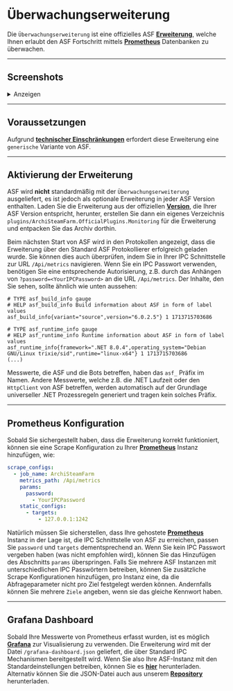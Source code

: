 # Überwachungserweiterung

Die `Überwachungserweiterung` ist eine offizielles ASF **[Erweiterung](https://github.com/JustArchiNET/ArchiSteamFarm/wiki/Plugins)**, welche Ihnen erlaubt den ASF Fortschritt mittels **[Prometheus](https://prometheus.io)** Datenbanken zu überwachen.

---

## Screenshots

<details>
<summary>Anzeigen</summary>

![screenshot](https://github.com/JustArchiNET/ArchiSteamFarm/assets/1069029/46778d0b-1ee6-4dab-8645-eb179f09468e)

</details>

---

## Voraussetzungen

Aufgrund **[technischer Einschränkungen](https://github.com/JustArchiNET/ArchiSteamFarm/wiki/Plugins-development#native-dependencies)** erfordert diese Erweiterung eine `generische` Variante von ASF.

---

## Aktivierung der Erweiterung

ASF wird **nicht** standardmäßig mit der `Überwachungserweiterung` ausgeliefert, es ist jedoch als optionale Erweiterung in jeder ASF Version enthalten. Laden Sie die Erweiterung aus der offiziellen **[Version](https://github.com/JustArchiNET/ArchiSteamFarm/releases/latest)**, die Ihrer ASF Version entspricht, herunter, erstellen Sie dann ein eigenes Verzeichnis `plugins/ArchiSteamFarm.OfficialPlugins.Monitoring` für die Erweiterung und entpacken Sie das Archiv dorthin.

Beim nächsten Start von ASF wird in den Protokollen angezeigt, dass die Erweiterung über den Standard ASF Protokollierer erfolgreich geladen wurde. Sie können dies auch überprüfen, indem Sie in Ihrer IPC Schnittstelle zur URL `/Api/metrics` navigieren. Wenn Sie ein IPC Passwort verwenden, benötigen Sie eine entsprechende Autorisierung, z.B. durch das Anhängen von `?password=<YourIPCPassword>` an die URL `/Api/metrics`. Der Inhalte, den Sie sehen, sollte ähnlich wie unten aussehen:

```text
# TYPE asf_build_info gauge
# HELP asf_build_info Build information about ASF in form of label values
asf_build_info{variant="source",version="6.0.2.5"} 1 1713715703686

# TYPE asf_runtime_info gauge
# HELP asf_runtime_info Runtime information about ASF in form of label values
asf_runtime_info{framework=".NET 8.0.4",operating_system="Debian GNU/Linux trixie/sid",runtime="linux-x64"} 1 1713715703686
(...)
```

Messwerte, die ASF und die Bots betreffen, haben das `asf_` Präfix im Namen. Andere Messwerte, welche z.B. die .NET Laufzeit oder den `HttpClient` von ASF betreffen, werden automatisch auf der Grundlage universeller .NET Prozessregeln generiert und tragen kein solches Präfix.

---

## Prometheus Konfiguration

Sobald Sie sichergestellt haben, dass die Erweiterung korrekt funktioniert, können sie eine Scrape Konfiguration zu Ihrer **[Prometheus](https://prometheus.io)** Instanz hinzufügen, wie:

```yaml
scrape_configs:
  - job_name: ArchiSteamFarm
    metrics_path: /Api/metrics
    params:
      password:
        - YourIPCPassword
    static_configs:
      - targets:
          - 127.0.0.1:1242
```

Natürlich müssen Sie sicherstellen, dass Ihre gehostete **[Prometheus](https://prometheus.io)** Instanz in der Lage ist, die IPC Schnittstelle von ASF zu erreichen, passen Sie `password` und `targets` dementsprechend an. Wenn Sie kein IPC Passwort vergeben haben (was nicht empfohlen wird), können Sie das Hinzufügen des Abschnitts `params` überspringen. Falls Sie mehrere ASF Instanzen mit unterschiedlichen IPC Passwörtern betreiben, können Sie zusätzliche Scrape Konfigurationen hinzufügen, pro Instanz eine, da die Abfrageparameter nicht pro Ziel festgelegt werden können. Andernfalls können Sie mehrere `Ziele` angeben, wenn sie das gleiche Kennwort haben.

---

## Grafana Dashboard

Sobald Ihre Messwerte von Prometheus erfasst wurden, ist es möglich **[Grafana](https://grafana.com)** zur Visualisierung zu verwenden. Die Erweiterung wird mit der Datei `/grafana-dashboard.json` geliefert, die über Standard IPC Mechanismen bereitgestellt wird. Wenn Sie also Ihre ASF-Instanz mit den Standardeinstellungen betreiben, können Sie es **[hier](http://127.0.0.1:1242/grafana-dashboard.json)** herunterladen. Alternativ können Sie die JSON-Datei auch aus unserem **[Repository](https://raw.githubusercontent.com/JustArchiNET/ArchiSteamFarm/main/ArchiSteamFarm.OfficialPlugins.Monitoring/overlay/all/www/grafana-dashboard.json)** herunterladen.